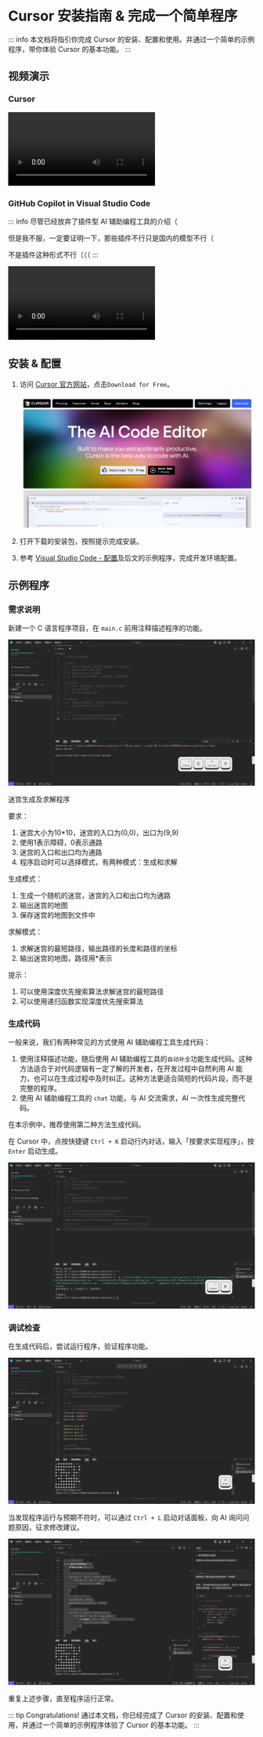 # Cursor 安装指南 & 完成一个简单程序

::: info
本文档将指引你完成 Cursor 的安装、配置和使用。并通过一个简单的示例程序，带你体验 Cursor 的基本功能。
:::

## 视频演示

### Cursor

<video src="https://vip.123pan.cn/1812373457/%E5%AD%A6%E6%A0%A1/cursor.mp4" controls></video>

### GitHub Copilot in Visual Studio Code

::: info
尽管已经放弃了插件型 AI 辅助编程工具的介绍（

但是我不服，一定要证明一下，那些插件不行只是国内的模型不行（

不是插件这种形式不行（（（
:::

<video src="https://vip.123pan.cn/1812373457/%E5%AD%A6%E6%A0%A1/copilot.mp4" controls></video>

## 安装 & 配置

1. 访问 [Cursor 官方网站](https://www.cursor.com/)，点击`Download for Free`。

    ![homepage.png](cursor-install/homepage.png)

2. 打开下载的安装包，按照提示完成安装。

3. 参考 [Visual Studio Code - 配置](../../tool-basic/code-editor-ide/vscode#%E5%AE%89%E8%A3%85-mingw)及后文的示例程序，完成开发环境配置。

## 示例程序

### 需求说明

新建一个 C 语言程序项目，在 `main.c` 前用注释描述程序的功能。

![describe.png](cursor-install/describe.png)

迷宫生成及求解程序

要求：
1. 迷宫大小为10*10，迷宫的入口为(0,0)，出口为(9,9)
2. 使用1表示障碍，0表示通路
3. 迷宫的入口和出口均为通路
4. 程序启动时可以选择模式，有两种模式：生成和求解

生成模式：
1. 生成一个随机的迷宫，迷宫的入口和出口均为通路
2. 输出迷宫的地图
3. 保存迷宫的地图到文件中

求解模式：
1. 求解迷宫的最短路径，输出路径的长度和路径的坐标
2. 输出迷宫的地图，路径用*表示

提示：
1. 可以使用深度优先搜索算法求解迷宫的最短路径
2. 可以使用递归函数实现深度优先搜索算法

### 生成代码

一般来说，我们有两种常见的方式使用 AI 辅助编程工具生成代码：

1. 使用注释描述功能，随后使用 AI 辅助编程工具的`自动补全`功能生成代码。这种方法适合于对代码逻辑有一定了解的开发者，在开发过程中自然利用 AI 能力，也可以在生成过程中及时纠正。这种方法更适合简短的代码片段，而不是完整的程序。
2. 使用 AI 辅助编程工具的 `chat` 功能，与 AI 交流需求，AI 一次性生成完整代码。

在本示例中，推荐使用第二种方法生成代码。

在 Cursor 中，点按快捷键 `Ctrl + K` 启动行内对话，输入「按要求实现程序」，按 `Enter` 启动生成。

![generate.png](cursor-install/generate.png)

### 调试检查

在生成代码后，尝试运行程序，验证程序功能。

![run.png](cursor-install/run.png)

当发现程序运行与预期不符时，可以通过 `Ctrl + L` 启动对话面板，向 AI 询问问题原因，征求修改建议。

![fix.png](cursor-install/fix.png)

重复上述步骤，直至程序运行正常。

::: tip Congratulations!
通过本文档，你已经完成了 Cursor 的安装、配置和使用，并通过一个简单的示例程序体验了 Cursor 的基本功能。
:::